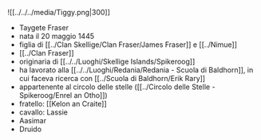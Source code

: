 ![[../../../media/Tiggy.png|300]]
- Taygete Fraser
- nata il 20 maggio 1445
- figlia di [[../Clan Skellige/Clan Fraser/James Fraser]] e [[../Nimue]] 
- [[../Clan Fraser]] 
- originaria di [[../../Luoghi/Skellige Islands/Spikeroog]] 
- ha lavorato alla [[../../Luoghi/Redania/Redania - Scuola di Baldhorn]], in cui faceva ricerca con [[../Scuola di Baldhorn/Erik Rary]] 
- appartenente al circolo delle stelle ([[../Circolo delle Stelle - Spikeroog/Enrel an Otho]])
- fratello: [[Kelon an Craite]] 
- cavallo: Lassie
- Aasimar
- Druido